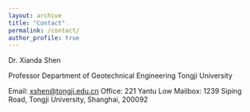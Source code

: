 ```yaml
---
layout: archive
title: "Contact"
permalink: /contact/
author_profile: true
---
```


Dr. Xianda Shen

Professor
Department of Geotechnical Engineering
Tongji University

Email: xshen@tongji.edu.cn
Office: 221 Yantu Low
Mailbox: 1239 Siping Road, Tongji University, Shanghai, 200092
